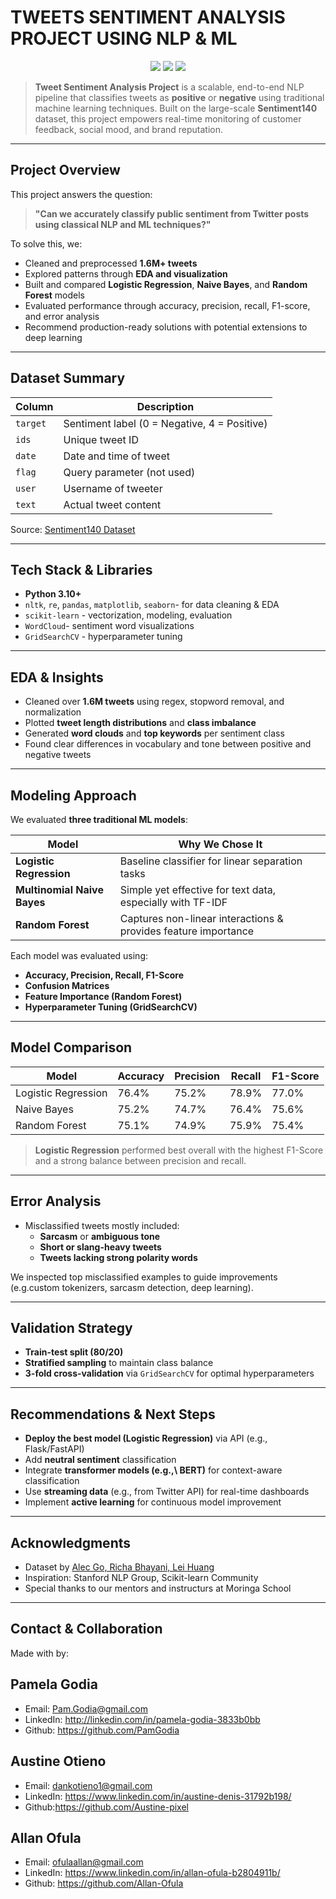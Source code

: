 # TWEETS SENTIMENT ANALYSIS PROJECT USING NLP & ML

<p align="center">
  <img src="https://img.shields.io/badge/NLP-Tweet%20Classification-blueviolet?style=flat-square"/>
  <img src="https://img.shields.io/badge/Machine%20Learning-LogReg|NB|RF-success?style=flat-square"/>
  <img src="https://img.shields.io/badge/Data-1.6M%20Tweets-orange?style=flat-square"/>
</p>

> **Tweet Sentiment Analysis Project** is a scalable, end-to-end NLP pipeline that classifies tweets as **positive** or **negative** using traditional machine learning techniques. Built on the large-scale **Sentiment140** dataset, this project empowers real-time monitoring of customer feedback, social mood, and brand reputation.

---

## Project Overview

This project answers the question:

> **"Can we accurately classify public sentiment from Twitter posts using classical NLP and ML techniques?"**

To solve this, we:
- Cleaned and preprocessed **1.6M+ tweets**
- Explored patterns through **EDA and visualization**
- Built and compared **Logistic Regression**, **Naive Bayes**, and **Random Forest** models
- Evaluated performance through accuracy, precision, recall, F1-score, and error analysis
- Recommend production-ready solutions with potential extensions to deep learning

---

## Dataset Summary

| Column      | Description                            |
|-------------|----------------------------------------|
| `target`    | Sentiment label (0 = Negative, 4 = Positive) |
| `ids`       | Unique tweet ID                        |
| `date`      | Date and time of tweet                 |
| `flag`      | Query parameter (not used)             |
| `user`      | Username of tweeter                    |
| `text`      | Actual tweet content                   |

Source: [Sentiment140 Dataset](http://help.sentiment140.com/for-students)

---

## Tech Stack & Libraries

- **Python 3.10+**
- `nltk`, `re`, `pandas`, `matplotlib`, `seaborn`- for data cleaning & EDA
- `scikit-learn` - vectorization, modeling, evaluation
- `WordCloud`- sentiment word visualizations
- `GridSearchCV` - hyperparameter tuning

---

## EDA & Insights

- Cleaned over **1.6M tweets** using regex, stopword removal, and normalization
- Plotted **tweet length distributions** and **class imbalance**
- Generated **word clouds** and **top keywords** per sentiment class
- Found clear differences in vocabulary and tone between positive and negative tweets

---

## Modeling Approach

We evaluated **three traditional ML models**:

| Model               | Why We Chose It                                   |
|--------------------|----------------------------------------------------|
| **Logistic Regression** | Baseline classifier for linear separation tasks     |
| **Multinomial Naive Bayes** | Simple yet effective for text data, especially with TF-IDF |
| **Random Forest**       | Captures non-linear interactions & provides feature importance |

Each model was evaluated using:
- **Accuracy, Precision, Recall, F1-Score**
- **Confusion Matrices**
- **Feature Importance (Random Forest)**
- **Hyperparameter Tuning (GridSearchCV)**

---

## Model Comparison

| Model               | Accuracy | Precision | Recall | F1-Score |
|--------------------|----------|-----------|--------|----------|
| Logistic Regression| 76.4%    | 75.2%     | 78.9%  | 77.0%    |
| Naive Bayes        | 75.2%    | 74.7%     | 76.4%  | 75.6%    |
| Random Forest      | 75.1%    | 74.9%     | 75.9%  | 75.4%    |

> **Logistic Regression** performed best overall with the highest F1-Score and a strong balance between precision and recall.

---

##  Error Analysis

- Misclassified tweets mostly included:
  - **Sarcasm** or **ambiguous tone**
  - **Short or slang-heavy tweets**
  - **Tweets lacking strong polarity words**
  
We inspected top misclassified examples to guide improvements (e.g.custom tokenizers, sarcasm detection, deep learning).

---

## Validation Strategy

- **Train-test split (80/20)**
- **Stratified sampling** to maintain class balance
- **3-fold cross-validation** via `GridSearchCV` for optimal hyperparameters

---

## Recommendations & Next Steps

- **Deploy the best model (Logistic Regression)** via API (e.g., Flask/FastAPI)
- Add **neutral sentiment** classification
- Integrate **transformer models (e.g.,\ BERT)** for context-aware classification
- Use **streaming data** (e.g., from Twitter API) for real-time dashboards
- Implement **active learning** for continuous model improvement

---

## Acknowledgments

- Dataset by [Alec Go, Richa Bhayani, Lei Huang](http://help.sentiment140.com)
- Inspiration: Stanford NLP Group, Scikit-learn Community
- Special thanks to our mentors and instructurs at Moringa School

---

## Contact & Collaboration
Made with by:

## Pamela Godia
* Email: Pam.Godia@gmail.com 
* LinkedIn: http://linkedin.com/in/pamela-godia-3833b0bb
* Github: https://github.com/PamGodia

## Austine Otieno
* Email: dankotieno1@gmail.com
* LinkedIn: https://www.linkedin.com/in/austine-denis-31792b198/
* Github:https://github.com/Austine-pixel 

## Allan Ofula
* Email: ofulaallan@gmail.com
* LinkedIn: https://www.linkedin.com/in/allan-ofula-b2804911b/
* Github: https://github.com/Allan-Ofula
